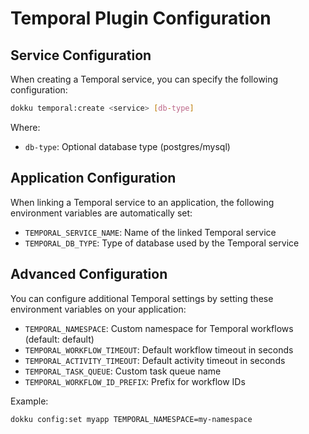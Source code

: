 # Temporal Plugin Configuration

## Service Configuration

When creating a Temporal service, you can specify the following configuration:

```bash
dokku temporal:create <service> [db-type]
```

Where:
- `db-type`: Optional database type (postgres/mysql)

## Application Configuration

When linking a Temporal service to an application, the following environment variables are automatically set:

- `TEMPORAL_SERVICE_NAME`: Name of the linked Temporal service
- `TEMPORAL_DB_TYPE`: Type of database used by the Temporal service

## Advanced Configuration

You can configure additional Temporal settings by setting these environment variables on your application:

- `TEMPORAL_NAMESPACE`: Custom namespace for Temporal workflows (default: default)
- `TEMPORAL_WORKFLOW_TIMEOUT`: Default workflow timeout in seconds
- `TEMPORAL_ACTIVITY_TIMEOUT`: Default activity timeout in seconds
- `TEMPORAL_TASK_QUEUE`: Custom task queue name
- `TEMPORAL_WORKFLOW_ID_PREFIX`: Prefix for workflow IDs

Example:
```bash
dokku config:set myapp TEMPORAL_NAMESPACE=my-namespace
```
